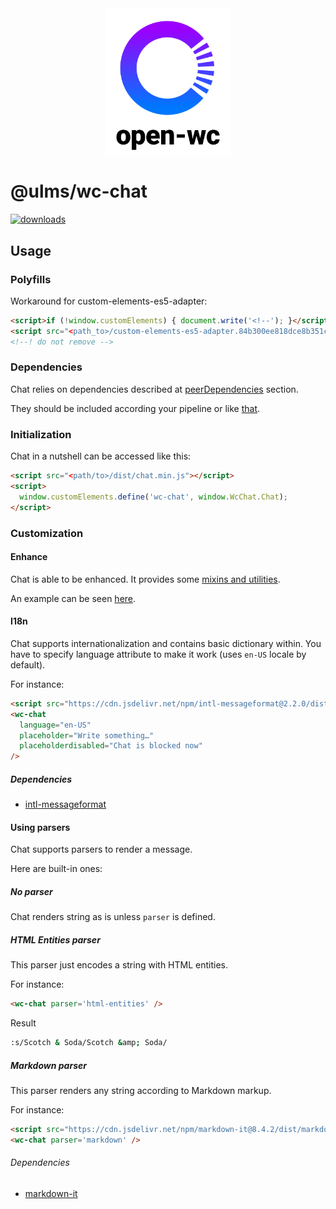 <img src="https://raw.githubusercontent.com/open-wc/open-wc/master/assets/images/logo.png" alt="open-wc" width="200px" style="display: block; margin: 0 auto;" />

# @ulms/wc-chat

[![downloads](https://img.shields.io/npm/dm/@ulms/wc-chat)](https://www.npmjs.com/package/@ulms/wc-chat)


## Usage

### Polyfills

Workaround for custom-elements-es5-adapter:
```html
<script>if (!window.customElements) { document.write('<!--'); }</script>
<script src="<path_to>/custom-elements-es5-adapter.84b300ee818dce8b351c7cc7c100bcf7.js" type="text/javascript" ></script>
<!--! do not remove -->
```

### Dependencies

Chat relies on dependencies described at [peerDependencies](./package.json#L99-101) section.

They should be included according your pipeline or like [that](./index.html#L11-L17).

### Initialization

Chat in a nutshell can be accessed like this:

```html
<script src="<path/to>/dist/chat.min.js"></script>
<script>
  window.customElements.define('wc-chat', window.WcChat.Chat);
</script>
```

### Customization

#### Enhance

Chat is able to be enhanced. It provides some [mixins and utilities](https://github.com/netology-group/wc-utils).

An example can be seen [here](https://github.com/netology-group/wc-utils).

#### I18n

Chat supports internationalization and contains basic dictionary within. You have to specify language attribute to make it work (uses `en-US` locale by default).

For instance:

```html
<script src="https://cdn.jsdelivr.net/npm/intl-messageformat@2.2.0/dist/intl-messageformat-with-locales.min.js"></script>
<wc-chat
  language="en-US"
  placeholder="Write something…"
  placeholderdisabled="Chat is blocked now"
/>
```

##### Dependencies

- [intl-messageformat](https://github.com/yahoo/intl-messageformat)

#### Using parsers

Chat supports parsers to render a message.

Here are built-in ones:

##### No parser

Chat renders string as is unless `parser` is defined.

##### HTML Entities parser

This parser just encodes a string with HTML entities.

For instance:

```html
<wc-chat parser='html-entities' />
```
Result

```sh
:s/Scotch & Soda/Scotch &amp; Soda/
```

##### Markdown parser

This parser renders any string according to Markdown markup.

For instance:
```html
<script src="https://cdn.jsdelivr.net/npm/markdown-it@8.4.2/dist/markdown-it.min.js"></script>
<wc-chat parser='markdown' />
```

###### Dependencies

- [markdown-it](https://github.com/markdown-it/markdown-it) 
